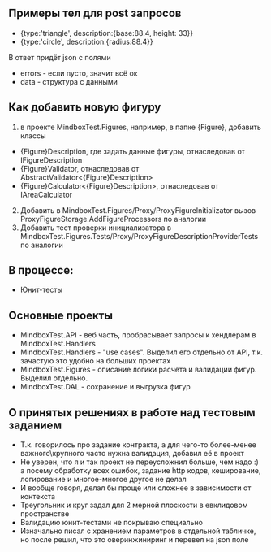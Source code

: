 ﻿## Примеры тел для post запросов

* {type:'triangle', description:{base:88.4, height: 33}}
* {type:'circle', description:{radius:88.4}}

В ответ придёт json с полями

* errors - если пусто, значит всё ок
* data - структура с данными

## Как добавить новую фигуру

1. в проекте MindboxTest.Figures, например, в папке {Figure}, добавить классы 
* {Figure}Description, где задать данные фигуры, отнаследовав от IFigureDescription
* {Figure}Validator, отнаследовав от AbstractValidator<{Figure}Description>
* {Figure}Calculator<{Figure}Description>, отнаследовав от IAreaCalculator
2. Добавить в MindboxTest.Figures/Proxy/ProxyFigureInitializator вызов ProxyFigureStorage.AddFigureProcessors по аналогии
3. Добавить тест проверки инициализатора в MindboxTest.Figures.Tests/Proxy/ProxyFigureDescriptionProviderTests по аналогии

## В процессе:

* Юнит-тесты

## Основные проекты

* MindboxTest.API - веб часть, пробрасывает запросы к хендлерам в MindboxTest.Handlers
* MindboxTest.Handlers - "use cases". Выделил его отдельно от API, т.к. зачастую это удобно на больших проектах
* MindboxTest.Figures - описание логики расчёта и валидации фигур. Выделил отдельно.
* MindboxTest.DAL - сохранение и выгрузка фигур

## О принятых решениях в работе над тестовым заданием

* Т.к. говорилось про задание контракта, а для чего-то более-менее важного\крупного часто нужна валидация, добавил её в проект
* Не уверен, что я и так проект не переусложнил больше, чем надо :) а посему обработку всех ошибок, задание http кодов, кеширование, логирование и многое-многое другое не делал
* И вообще говоря, делал бы проще или сложнее в зависимости от контекста
* Треугольник и круг задал для 2 мерной плоскости в евклидовом пространстве
* Валидацию юнит-тестами не покрываю специально
* Изначально писал с хранением параметров в отдельной табличке, но после решил, что это оверинжиниринг и перевел на json поле